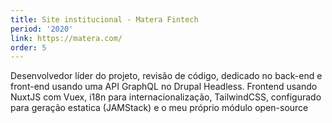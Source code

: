 ```yaml
---
title: Site institucional - Matera Fintech
period: '2020'
link: https://matera.com/
order: 5
---
```


Desenvolvedor líder do projeto, revisão de código, dedicado no back-end e front-end usando uma API GraphQL no Drupal Headless. Frontend usando NuxtJS com Vuex, i18n para internacionalização, TailwindCSS, configurado para geração estatica (JAMStack) e o meu próprio módulo open-source
